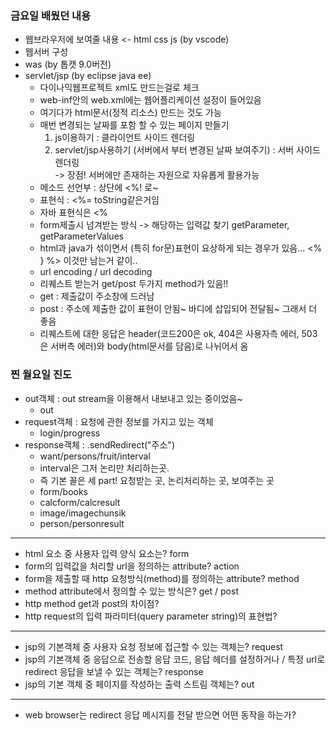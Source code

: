 ### 금요일 배웠던 내용
- 웹브라우저에 보여줄 내용 <- html css js (by vscode)
- 웹서버 구성
- was (by 톱캣 9.0버전)
- servlet/jsp (by eclipse java ee)
  - 다이나믹웹프로젝트 xml도 만드는걸로 체크
  - web-inf안의 web.xml에는 웹어플리케이션 설정이 들어있음
  - 여기다가 html문서(정적 리소스) 만드는 것도 가능
  - 매번 변경되는 날짜를 포함 할 수 있는 페이지 만들기
    1. js이용하기 : 클라이언트 사이드 렌더링
	2. servlet/jsp사용하기 (서버에서 부터 변경된 날짜 보여주기) : 서버 사이드 렌더링  
	  -> 장점! 서버에만 존재하는 자원으로 자유롭게 활용가능
  - 메소드 선언부 : 상단에 <%! 로~
  - 표현식 : <%= toString같은거임
  - 자바 표현식은 <%
  - form제출시 넘겨받는 방식 -> 해당하는 입력값 찾기 getParameter, getParameterValues
  - html과 java가 섞이면서 (특히 for문)표현이 요상하게 되는 경우가 있음... <% } %> 이것만 남는거 같이..
  - url encoding / url decoding
  - 리퀘스트 받는거 get/post 두가지 method가 있음!!
  - get : 제출값이 주소창에 드러남
  - post : 주소에 제출한 값이 표현이 안됨~ 바디에 삽입되어 전달됨~ 그래서 더 좋음 
  - 리퀘스트에 대한 응답은 header(코드200은 ok, 404은 사용자측 에러, 503은 서버측 에러)와 body(html문서를 담음)로 나뉘어서 옴

### 찐 월요일 진도
- out객체 : out stream을 이용해서 내보내고 있는 중이었음~
  - out
- request객체 : 요청에 관한 정보를 가지고 있는 객체
  - login/progress
- response객체 : .sendRedirect("주소")
  - want/persons/fruit/interval
  - interval은 그저 논리만 처리하는곳. 
  - 즉 기본 꼴은 세 part! 요청받는 곳, 논리처리하는 곳, 보여주는 곳
  - form/books
  - calcform/calcresult
  - image/imagechunsik
  - person/personresult
---------
- html 요소 중 사용자 입력 양식 요소는? form
- form의 입력값을 처리할 url을 정의하는 attribute? action
- form을 제출할 때 http 요청방식(method)를 정의하는 attribute? method
- method attribute에서 정의할 수 있는 방식은? get / post
- http method get과 post의 차이점?
- http request의 입력 파라미터(query parameter string)의 표현법?
--------
- jsp의 기본객체 중 사용자 요청 정보에 접근할 수 있는 객체는? request
- jsp의 기본객체 중 응답으로 전송할 응답 코드, 응답 헤더를 설정하거나 / 특정 url로 redirect 응답을 보낼 수 있는 객체는? response
- jsp의 기본 객체 중 페이지를 작성하는 출력 스트림 객체는? out
-------
- web browser는 redirect 응답 메시지를 전달 받으면 어떤 동작을 하는가?